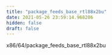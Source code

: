 ```yaml
---
title: "package_feeds_base_rtl88x2bu"
date: 2021-05-26 23:59:14.968206
hidden: false
draft: false
---
```


x86/64/package_feeds_base_rtl88x2bu

